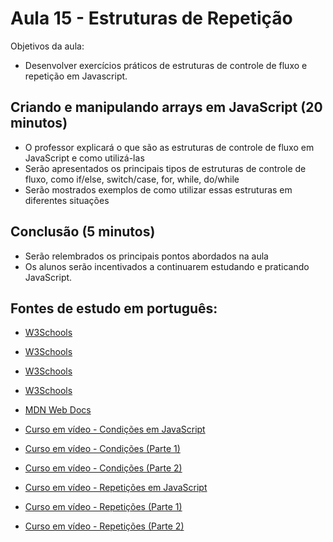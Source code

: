 # Aula 15 - Estruturas de Repetição

Objetivos da aula:

- Desenvolver exercícios práticos de estruturas de controle de fluxo e repetição em Javascript.

## Criando e manipulando arrays em JavaScript (20 minutos)

- O professor explicará o que são as estruturas de controle de fluxo em JavaScript e como utilizá-las
- Serão apresentados os principais tipos de estruturas de controle de fluxo, como if/else, switch/case, for, while, do/while
- Serão mostrados exemplos de como utilizar essas estruturas em diferentes situações

## Conclusão (5 minutos)

- Serão relembrados os principais pontos abordados na aula
- Os alunos serão incentivados a continuarem estudando e praticando JavaScript.

## Fontes de estudo em português:

- [W3Schools](https://www.w3schools.com/js/js_if_else.asp)
- [W3Schools](https://www.w3schools.com/js/js_switch.asp)
- [W3Schools](https://www.w3schools.com/js/js_loop_for.asp)
- [W3Schools](https://www.w3schools.com/js/js_loop_while.asp)

- [MDN Web Docs](https://developer.mozilla.org/pt-BR/docs/Web/JavaScript/Guide/Estruturas_de_controle_de_fluxo)
- [Curso em vídeo - Condições em JavaScript](https://www.youtube.com/watch?v=uPFasdmZHJc&list=PLntvgXM11X6pi7mW0O4ZmfUI1xDSIbmTm&index=15&ab_channel=CursoemV%C3%ADdeo)
- [Curso em vídeo - Condições (Parte 1)](https://www.youtube.com/watch?v=cOdG4eACN2A&list=PLntvgXM11X6pi7mW0O4ZmfUI1xDSIbmTm&index=17&ab_channel=CursoemV%C3%ADdeo)
- [Curso em vídeo - Condições (Parte 2)](https://www.youtube.com/watch?v=EEStcIe8rAM&list=PLntvgXM11X6pi7mW0O4ZmfUI1xDSIbmTm&index=17&ab_channel=CursoemV%C3%ADdeo)
- [Curso em vídeo - Repetições em JavaScript](https://www.youtube.com/watch?v=3emz6rpcJyA&list=PLntvgXM11X6pi7mW0O4ZmfUI1xDSIbmTm&index=18&ab_channel=CursoemV%C3%ADdeo)
- [Curso em vídeo - Repetições (Parte 1)](https://www.youtube.com/watch?v=5rZqYPKIwkY&list=PLntvgXM11X6pi7mW0O4ZmfUI1xDSIbmTm&index=19&ab_channel=CursoemV%C3%ADdeo)
- [Curso em vídeo - Repetições (Parte 2)](https://www.youtube.com/watch?v=eX-lkN_Zahc&list=PLntvgXM11X6pi7mW0O4ZmfUI1xDSIbmTm&index=20&ab_channel=CursoemV%C3%ADdeo)
